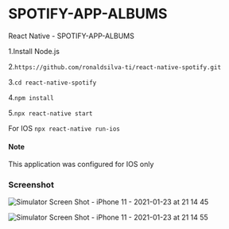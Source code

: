 #  SPOTIFY-APP-ALBUMS
React Native -  SPOTIFY-APP-ALBUMS 

1.Install Node.js

2.```https://github.com/ronaldsilva-ti/react-native-spotify.git```

3.```cd react-native-spotify```

4.```npm install```

5.```npx react-native start ```

For IOS 
```npx react-native run-ios```

#### Note
This application was configured for IOS only


### Screenshot
![Simulator Screen Shot - iPhone 11 - 2021-01-23 at 21 14 45](https://user-images.githubusercontent.com/57809579/105618173-25da4700-5dc3-11eb-94c8-5d439a7b55ee.png)

![Simulator Screen Shot - iPhone 11 - 2021-01-23 at 21 14 55](https://user-images.githubusercontent.com/57809579/105618178-2ffc4580-5dc3-11eb-854a-3425d63e346a.png)
